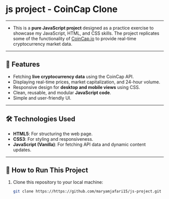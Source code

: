 # js project - CoinCap Clone

---
- This is a **pure JavaScript project** designed as a practice exercise to showcase my JavaScript, HTML, and CSS skills. The project replicates some of the functionality of [CoinCap.io](https://www.coincap.io/) to provide real-time cryptocurrency market data.
---
## 📌 Features
- Fetching **live cryptocurrency data** using the CoinCap API.
- Displaying real-time prices, market capitalization, and 24-hour volume.
- Responsive design for **desktop and mobile views** using CSS.
- Clean, reusable, and modular **JavaScript code**.
- Simple and user-friendly UI.
---
## 🛠️ Technologies Used
- **HTML5**: For structuring the web page.
- **CSS3**: For styling and responsiveness.
- **JavaScript (Vanilla)**: For fetching API data and dynamic content updates.
---
## 🚀 How to Run This Project
1. Clone this repository to your local machine:
   ```bash
   git clone https://https://github.com/maryamjafari15/js-project.git